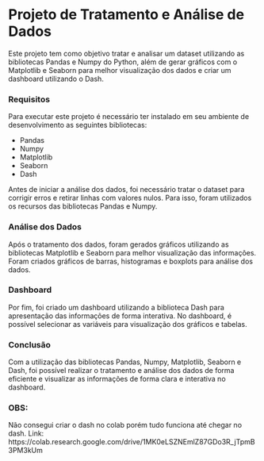 <h1>Projeto de Tratamento e Análise de Dados</h1>
<p>Este projeto tem como objetivo tratar e analisar um dataset utilizando as bibliotecas Pandas e Numpy do Python, além de gerar gráficos com o Matplotlib e 
Seaborn para melhor visualização dos dados e criar um dashboard utilizando o Dash.</p>

<h3>Requisitos</h3>
<p>Para executar este projeto é necessário ter instalado em seu ambiente de desenvolvimento as seguintes bibliotecas:</p>
<ul>
  <li>Pandas</li>
  <li>Numpy</li>
  <li>Matplotlib</li>
  <li>Seaborn</li>
  <li>Dash</li>
</ul>

<p>Antes de iniciar a análise dos dados, foi necessário tratar o dataset para corrigir erros e retirar linhas com valores nulos. Para isso, foram utilizados os 
recursos das bibliotecas Pandas e Numpy.</p>

<h3>Análise dos Dados</h3>
<p>Após o tratamento dos dados, foram gerados gráficos utilizando as bibliotecas Matplotlib e Seaborn para melhor visualização das informações. Foram criados gráficos de barras, histogramas e boxplots para análise dos dados.</p>

<h3>Dashboard</h3>
<p>Por fim, foi criado um dashboard utilizando a biblioteca Dash para apresentação das informações de forma interativa. No dashboard, é possível selecionar 
as variáveis para visualização dos gráficos e tabelas.</p>

<h3>Conclusão</h3>
<p>Com a utilização das bibliotecas Pandas, Numpy, Matplotlib, Seaborn e Dash, foi possível realizar o tratamento e análise dos dados de forma eficiente e 
visualizar as informações de forma clara e interativa no dashboard.</p>

<h3>OBS:</h3>
<p>Não consegui criar o dash no colab porém tudo funciona até chegar no dash.
Link: https://colab.research.google.com/drive/1MK0eLSZNEmlZ87GDo3R_jTpmB3PM3kUm</p>
